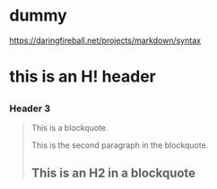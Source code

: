 # dummy

https://daringfireball.net/projects/markdown/syntax

# this is an H! header
##

### Header 3

> This is a blockquote.
> 
> This is the second paragraph in the blockquote.
>
> ## This is an H2 in a blockquote